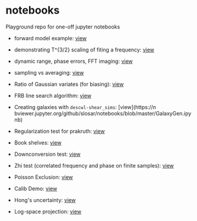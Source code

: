 # notebooks
Playground repo for one-off jupyter notebooks

* forward model example: 
[view](https://nbviewer.jupyter.org/github/slosar/notebooks/blob/master/forward_model_fitting_demo.ipynb)

* demonstrating T^{3/2} scaling of fiting a frequency: [view](https://nbviewer.jupyter.org/github/slosar/notebooks/blob/master/frequency_fit.ipynb)

* dynamic range, phase errors, FFT imaging: [view](https://nbviewer.jupyter.org/github/slosar/notebooks/blob/master/dynamic_rnage_fft.ipynb)

* sampling vs averaging:
[view](https://nbviewer.jupyter.org/github/slosar/notebooks/blob/master/sampling_vs_averaging.ipynb)

* Ratio of Gaussian variates (for biasing):
[view](https://nbviewer.jupyter.org/github/slosar/notebooks/blob/master/GaussRations.ipynb)

* FRB line search algorithm:
[view](https://nbviewer.jupyter.org/github/slosar/notebooks/blob/master/FRB_algo.ipynb)

* Creating galaxies with `descwl-shear_sims`:
[view](https://n bviewer.jupyter.org/github/slosar/notebooks/blob/master/GalaxyGen.ipynb)

* Regularization test for prakruth:
[view](https://nbviewer.jupyter.org/github/slosar/notebooks/blob/master/regularization_test.ipynb)

* Book shelves:
[view](https://nbviewer.jupyter.org/github/slosar/notebooks/blob/master/police.ipynb)

* Downconversion test:
[view](https://nbviewer.jupyter.org/github/slosar/notebooks/blob/master/downconversion_test.ipynb)

* Zhi test (correlated frequency and phase on finite samples):
[view](https://nbviewer.jupyter.org/github/slosar/notebooks/blob/master/zhi_test.ipynb)

* Poisson Exclusion:
[view](https://nbviewer.jupyter.org/github/slosar/notebooks/blob/master/exclusion.ipynb)

* Calib Demo:
[view](https://nbviewer.jupyter.org/github/slosar/notebooks/blob/master/calib_demo.ipynb)

* Hong's uncertainty: 
[view](https://nbviewer.jupyter.org/github/slosar/notebooks/blob/master/hong_big.ipynb)

* Log-space projection: 
[view](https://nbviewer.jupyter.org/github/slosar/notebooks/blob/master/logproj.ipynb)

